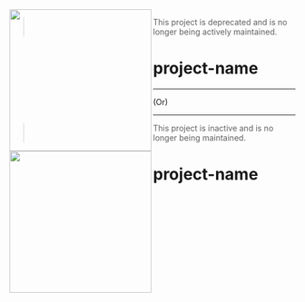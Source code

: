 <img src="https://user-images.githubusercontent.com/66957247/118263968-e721e700-b4ae-11eb-9db8-a09cd338ccca.png" align="left" width="250">

> This project is deprecated and is no longer being actively maintained.

# project-name


----

(Or)

----


<img src="https://user-images.githubusercontent.com/66957247/118263968-e721e700-b4ae-11eb-9db8-a09cd338ccca.png" align="left" width="250">

> This project is inactive and is no longer being maintained.

# project-name
